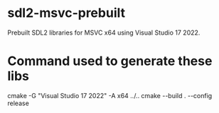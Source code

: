# sdl2-msvc-prebuilt
Prebuilt SDL2 libraries for MSVC x64 using Visual Studio 17 2022.

# Command used to generate these libs
cmake -G "Visual Studio 17 2022" -A x64 ../..
cmake --build . --config release
